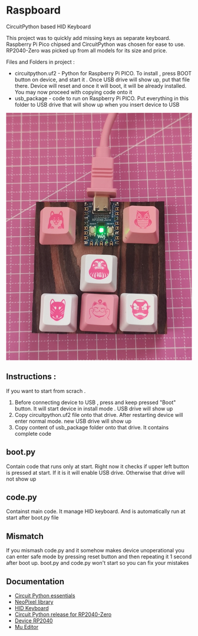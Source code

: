 

# Raspboard
CircuitPython based HID Keyboard

This project was to quickly add missing keys as separate keyboard. Raspberry Pi Pico chipsed and CircuitPython was chosen for ease to use. RP2040-Zero was picked up from all models for its size and price. 

Files and Folders in project : 

- circuitpython.uf2 - Python for Raspberry Pi PICO. To install , press BOOT button on device, and start it . Once USB drive will show up, put that file there. Device will reset and once it will boot, it will be already installed. You may now proceed with copying code onto it
- usb_package - code to run on Raspberry Pi PICO. Put everything in this folder to USB drive that will show up when you insert device to USB 

![Raspi Board](img/piboard.jpg)

## Instructions : 
If you want to start from scrach . 
1. Before connecting device to USB , press and keep pressed "Boot" button. It will start device in install mode . USB drive will show up
2. Copy circuitpython.uf2 file onto that drive. After restarting device will enter normal mode. new USB drive will show up
3. Copy content of usb_package folder onto that drive. It contains complete code 

## boot.py 
Contain code that runs only at start. Right now it checks if upper left button is pressed at start. If it is it will enable USB drive. Otherwise that drive will not show up
## code.py
Containst main code. It manage HID keyboard. And is automatically run at start after boot.py file

## Mismatch 
If you mismash code.py and it somehow makes device unoperational you can enter safe mode by pressing reset button and then repeating it 1 second after boot up. boot.py and code.py won't start so you can fix your mistakes

## Documentation
- [Circuit Python essentials](https://learn.adafruit.com/circuitpython-essentials/circuitpython-essentials)
- [NeoPixel library](https://docs.circuitpython.org/projects/neopixel/en/latest/api.html)
- [HID Keyboard](https://docs.circuitpython.org/projects/hid/en/latest/api.html#)
- [Circuit Python release for RP2040-Zero](https://circuitpython.org/board/waveshare_rp2040_zero/)
- [Device RP2040](https://www.waveshare.com/wiki/RP2040-Zero)
- [Mu Editor](https://codewith.mu/)


